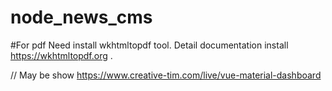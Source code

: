 # node_news_cms

#For pdf
Need install wkhtmltopdf tool.
Detail documentation install https://wkhtmltopdf.org .

// May be show
https://www.creative-tim.com/live/vue-material-dashboard
